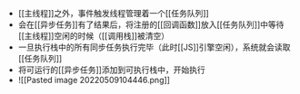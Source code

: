 - [[主线程]]之外，事件触发线程管理着一个[[任务队列]]
- 会在[[异步任务]]有了结果后，将注册的[[回调函数]]放入[[任务队列]]中等待[[主线程]]空闲的时候（[[调用栈]]被清空）
- 一旦执行栈中的所有同步任务执行完毕（此时[[JS]]引擎空闲），系统就会读取[[任务队列]]
- 将可运行的[[异步任务]]添加到可执行栈中，开始执行
- ![[Pasted image 20220509104446.png]]
